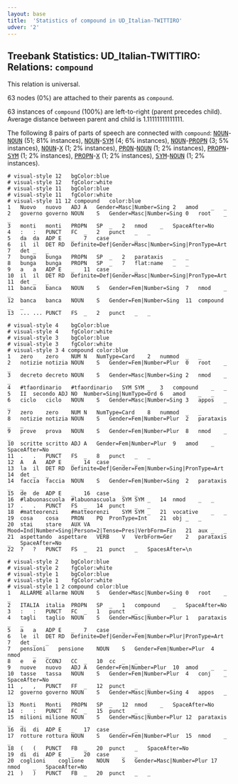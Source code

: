 ```yaml
---
layout: base
title:  'Statistics of compound in UD_Italian-TWITTIRO'
udver: '2'
---
```


## Treebank Statistics: UD_Italian-TWITTIRO: Relations: `compound`

This relation is universal.

63 nodes (0%) are attached to their parents as `compound`.

63 instances of `compound` (100%) are left-to-right (parent precedes child).
Average distance between parent and child is 1.11111111111111.

The following 8 pairs of parts of speech are connected with `compound`: <tt><a href="it_twittiro-pos-NOUN.html">NOUN</a></tt>-<tt><a href="it_twittiro-pos-NOUN.html">NOUN</a></tt> (51; 81% instances), <tt><a href="it_twittiro-pos-NOUN.html">NOUN</a></tt>-<tt><a href="it_twittiro-pos-SYM.html">SYM</a></tt> (4; 6% instances), <tt><a href="it_twittiro-pos-NOUN.html">NOUN</a></tt>-<tt><a href="it_twittiro-pos-PROPN.html">PROPN</a></tt> (3; 5% instances), <tt><a href="it_twittiro-pos-NOUN.html">NOUN</a></tt>-<tt><a href="it_twittiro-pos-X.html">X</a></tt> (1; 2% instances), <tt><a href="it_twittiro-pos-PRON.html">PRON</a></tt>-<tt><a href="it_twittiro-pos-NOUN.html">NOUN</a></tt> (1; 2% instances), <tt><a href="it_twittiro-pos-PROPN.html">PROPN</a></tt>-<tt><a href="it_twittiro-pos-SYM.html">SYM</a></tt> (1; 2% instances), <tt><a href="it_twittiro-pos-PROPN.html">PROPN</a></tt>-<tt><a href="it_twittiro-pos-X.html">X</a></tt> (1; 2% instances), <tt><a href="it_twittiro-pos-SYM.html">SYM</a></tt>-<tt><a href="it_twittiro-pos-NOUN.html">NOUN</a></tt> (1; 2% instances).


~~~ conllu
# visual-style 12	bgColor:blue
# visual-style 12	fgColor:white
# visual-style 11	bgColor:blue
# visual-style 11	fgColor:white
# visual-style 11 12 compound	color:blue
1	Nuovo	nuovo	ADJ	A	Gender=Masc|Number=Sing	2	amod	_	_
2	governo	governo	NOUN	S	Gender=Masc|Number=Sing	0	root	_	_
3	monti	monti	PROPN	SP	_	2	nmod	_	SpaceAfter=No
4	:	:	PUNCT	FC	_	2	punct	_	_
5	da	da	ADP	E	_	7	case	_	_
6	il	il	DET	RD	Definite=Def|Gender=Masc|Number=Sing|PronType=Art	7	det	_	_
7	bunga	bunga	PROPN	SP	_	2	parataxis	_	_
8	bunga	bunga	PROPN	SP	_	7	flat:name	_	_
9	a	a	ADP	E	_	11	case	_	_
10	il	il	DET	RD	Definite=Def|Gender=Masc|Number=Sing|PronType=Art	11	det	_	_
11	banca	banca	NOUN	S	Gender=Fem|Number=Sing	7	nmod	_	_
12	banca	banca	NOUN	S	Gender=Fem|Number=Sing	11	compound	_	_
13	...	...	PUNCT	FS	_	2	punct	_	_

~~~


~~~ conllu
# visual-style 4	bgColor:blue
# visual-style 4	fgColor:white
# visual-style 3	bgColor:blue
# visual-style 3	fgColor:white
# visual-style 3 4 compound	color:blue
1	zero	zero	NUM	N	NumType=Card	2	nummod	_	_
2	notizie	notizia	NOUN	S	Gender=Fem|Number=Plur	0	root	_	_
3	decreto	decreto	NOUN	S	Gender=Masc|Number=Sing	2	nmod	_	_
4	#tfaordinario	#tfaordinario	SYM	SYM	_	3	compound	_	_
5	II	secondo	ADJ	NO	Number=Sing|NumType=Ord	6	amod	_	_
6	ciclo	ciclo	NOUN	S	Gender=Masc|Number=Sing	3	appos	_	_
7	zero	zero	NUM	N	NumType=Card	8	nummod	_	_
8	notizie	notizia	NOUN	S	Gender=Fem|Number=Plur	2	parataxis	_	_
9	prove	prova	NOUN	S	Gender=Fem|Number=Plur	8	nmod	_	_
10	scritte	scritto	ADJ	A	Gender=Fem|Number=Plur	9	amod	_	SpaceAfter=No
11	.	.	PUNCT	FS	_	8	punct	_	_
12	A	A	ADP	E	_	14	case	_	_
13	la	il	DET	RD	Definite=Def|Gender=Fem|Number=Sing|PronType=Art	14	det	_	_
14	faccia	faccia	NOUN	S	Gender=Fem|Number=Sing	2	parataxis	_	_
15	de	de	ADP	E	_	16	case	_	_
16	#labuonascuola	#labuonascuola	SYM	SYM	_	14	nmod	_	_
17	.	.	PUNCT	FS	_	14	punct	_	_
18	#matteorenzi	#matteorenzi	SYM	SYM	_	21	vocative	_	_
19	cosa	cosa	PRON	PQ	PronType=Int	21	obj	_	_
20	stai	stare	AUX	VA	Mood=Ind|Number=Sing|Person=2|Tense=Pres|VerbForm=Fin	21	aux	_	_
21	aspettando	aspettare	VERB	V	VerbForm=Ger	2	parataxis	_	SpaceAfter=No
22	?	?	PUNCT	FS	_	21	punct	_	SpacesAfter=\n

~~~


~~~ conllu
# visual-style 2	bgColor:blue
# visual-style 2	fgColor:white
# visual-style 1	bgColor:blue
# visual-style 1	fgColor:white
# visual-style 1 2 compound	color:blue
1	ALLARME	allarme	NOUN	S	Gender=Masc|Number=Sing	0	root	_	_
2	ITALIA	italia	PROPN	SP	_	1	compound	_	SpaceAfter=No
3	:	:	PUNCT	FC	_	1	punct	_	_
4	tagli	taglio	NOUN	S	Gender=Masc|Number=Plur	1	parataxis	_	_
5	a	a	ADP	E	_	7	case	_	_
6	le	il	DET	RD	Definite=Def|Gender=Fem|Number=Plur|PronType=Art	7	det	_	_
7	pensioni	pensione	NOUN	S	Gender=Fem|Number=Plur	4	nmod	_	_
8	e	e	CCONJ	CC	_	10	cc	_	_
9	nuove	nuovo	ADJ	A	Gender=Fem|Number=Plur	10	amod	_	_
10	tasse	tassa	NOUN	S	Gender=Fem|Number=Plur	4	conj	_	SpaceAfter=No
11	,	,	PUNCT	FF	_	12	punct	_	_
12	governo	governo	NOUN	S	Gender=Masc|Number=Sing	4	appos	_	_
13	Monti	Monti	PROPN	SP	_	12	nmod	_	SpaceAfter=No
14	:	:	PUNCT	FC	_	15	punct	_	_
15	milioni	milione	NOUN	S	Gender=Masc|Number=Plur	12	parataxis	_	_
16	di	di	ADP	E	_	17	case	_	_
17	rotture	rottura	NOUN	S	Gender=Fem|Number=Plur	15	nmod	_	_
18	(	(	PUNCT	FB	_	20	punct	_	SpaceAfter=No
19	di	di	ADP	E	_	20	case	_	_
20	coglioni	coglione	NOUN	S	Gender=Masc|Number=Plur	17	nmod	_	SpaceAfter=No
21	)	)	PUNCT	FB	_	20	punct	_	_

~~~


